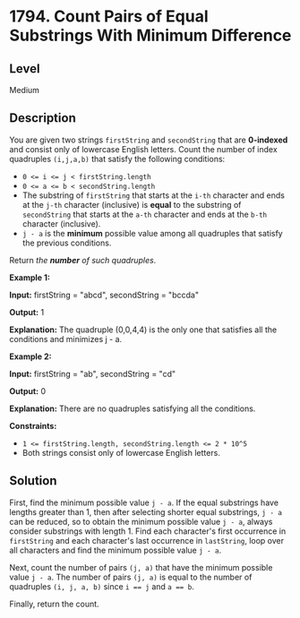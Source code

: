 # 1794. Count Pairs of Equal Substrings With Minimum Difference
## Level
Medium

## Description
You are given two strings `firstString` and `secondString` that are **0-indexed** and consist only of lowercase English letters. Count the number of index quadruples `(i,j,a,b)` that satisfy the following conditions:

* `0 <= i <= j < firstString.length`
* `0 <= a <= b < secondString.length`
* The substring of `firstString` that starts at the `i-th` character and ends at the `j-th` character (inclusive) is **equal** to the substring of `secondString` that starts at the `a-th` character and ends at the `b-th` character (inclusive).
* `j - a` is the **minimum** possible value among all quadruples that satisfy the previous conditions.

Return *the **number** of such quadruples*.

**Example 1:**

**Input:** firstString = "abcd", secondString = "bccda"

**Output:** 1

**Explanation:** The quadruple (0,0,4,4) is the only one that satisfies all the conditions and minimizes j - a.

**Example 2:**

**Input:** firstString = "ab", secondString = "cd"

**Output:** 0

**Explanation:** There are no quadruples satisfying all the conditions.

**Constraints:**

* `1 <= firstString.length, secondString.length <= 2 * 10^5`
* Both strings consist only of lowercase English letters.

## Solution
First, find the minimum possible value `j - a`. If the equal substrings have lengths greater than 1, then after selecting shorter equal substrings, `j - a` can be reduced, so to obtain the minimum possible value `j - a`, always consider substrings with length 1. Find each character's first occurrence in `firstString` and each character's last occurrence in `lastString`, loop over all characters and find the minimum possible value `j - a`.

Next, count the number of pairs `(j, a)` that have the minimum possible value `j - a`. The number of pairs `(j, a)` is equal to the number of quadruples `(i, j, a, b)` since `i == j` and `a == b`.

Finally, return the count.

